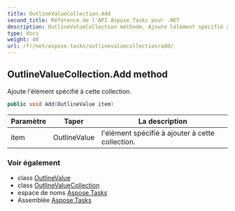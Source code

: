 ```yaml
---
title: OutlineValueCollection.Add
second_title: Référence de l'API Aspose.Tasks pour .NET
description: OutlineValueCollection méthode. Ajoute lélément spécifié à cette collection.
type: docs
weight: 40
url: /fr/net/aspose.tasks/outlinevaluecollection/add/
---
```

## OutlineValueCollection.Add method

Ajoute l'élément spécifié à cette collection.

```csharp
public void Add(OutlineValue item)
```

| Paramètre | Taper | La description |
| --- | --- | --- |
| item | OutlineValue | l'élément spécifié à ajouter à cette collection. |

### Voir également

* class [OutlineValue](../../outlinevalue/)
* class [OutlineValueCollection](../)
* espace de noms [Aspose.Tasks](../../outlinevaluecollection/)
* Assemblée [Aspose.Tasks](../../../)


